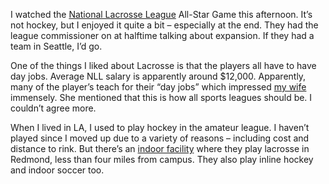 I watched the [National Lacrosse League](http://nll.com/) All-Star Game
this afternoon. It’s not hockey, but I enjoyed it quite a bit –
especially at the end. They had the league commissioner on at halftime
talking about expansion. If they had a team in Seattle, I’d go.

One of the things I liked about Lacrosse is that the players all have to
have day jobs. Average NLL salary is apparently around \$12,000.
Apparently, many of the player’s teach for their “day jobs” which
impressed [my wife](http://techiewife.com) immensely. She mentioned that
this is how all sports leagues should be. I couldn’t agree more.

When I lived in LA, I used to play hockey in the amateur league. I
haven’t played since I moved up due to a variety of reasons – including
cost and distance to rink. But there’s an [indoor
facility](http://arenasports.net/index.php?action=arena_locations) where
they play lacrosse in Redmond, less than four miles from campus. They
also play inline hockey and indoor soccer too.
